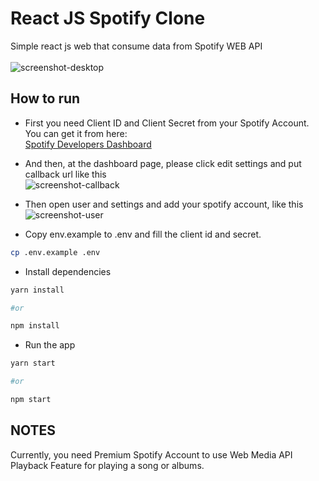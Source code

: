 # React JS Spotify Clone
Simple react js web that consume data from Spotify WEB API <br /> <br />
![screenshot-desktop](https://i.imgur.com/EsG3Qqc.png)

## How to run
- First you need Client ID and Client Secret from your Spotify Account. You can get it from here: <br />
<a href="https://developer.spotify.com/dashboard/">Spotify Developers Dashboard</a>

- And then, at the dashboard page, please click edit settings and put callback url like this <br />
![screenshot-callback](https://i.imgur.com/QEP50Bf.png)

- Then open user and settings and add your spotify account, like this <br />
![screenshot-user](https://i.imgur.com/cx0WOpp.png)

- Copy env.example to .env and fill the client id and secret.
```bash
cp .env.example .env
```

- Install dependencies
```bash
yarn install

#or

npm install
```

- Run the app
```bash
yarn start

#or

npm start
```

## NOTES
Currently, you need Premium Spotify Account to use Web Media API Playback Feature for playing a song or albums.